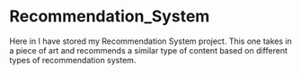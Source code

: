 # Recommendation_System
Here in I have stored my Recommendation System project. This one takes in a piece of art and recommends a similar type of content based on different types of recommendation system. 
